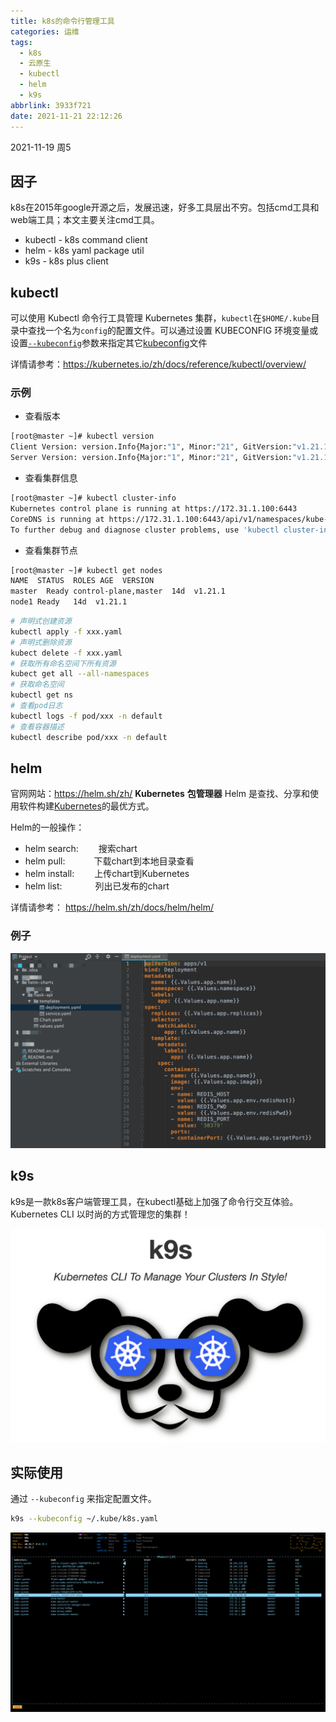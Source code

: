 ```yaml
---
title: k8s的命令行管理工具
categories: 运维
tags:
  - k8s
  - 云原生
  - kubectl
  - helm
  - k9s
abbrlink: 3933f721
date: 2021-11-21 22:12:26
---
```


2021-11-19 周5

## 因子
k8s在2015年google开源之后，发展迅速，好多工具层出不穷。包括cmd工具和web端工具；本文主要关注cmd工具。

* kubectl - k8s command client
* helm - k8s yaml package util
* k9s - k8s plus client

<!-- more -->

## kubectl
可以使用 Kubectl 命令行工具管理 Kubernetes 集群，`kubectl`在`$HOME/.kube`目录中查找一个名为`config`的配置文件。可以通过设置 KUBECONFIG 环境变量或设置[`--kubeconfig`](https://kubernetes.io/zh/docs/concepts/configuration/organize-cluster-access-kubeconfig/)参数来指定其它[kubeconfig](https://kubernetes.io/zh/docs/concepts/configuration/organize-cluster-access-kubeconfig/)文件

详情请参考：https://kubernetes.io/zh/docs/reference/kubectl/overview/
### 示例
- 查看版本
``` bash
[root@master ~]# kubectl version
Client Version: version.Info{Major:"1", Minor:"21", GitVersion:"v1.21.1", GitCommit:"5e58841cce77d4bc13713ad2b91fa0d961e69192", GitTreeState:"clean", BuildDate:"2021-05-12T14:18:45Z", GoVersion:"go1.16.4", Compiler:"gc", Platform:"linux/amd64"}
Server Version: version.Info{Major:"1", Minor:"21", GitVersion:"v1.21.1", GitCommit:"5e58841cce77d4bc13713ad2b91fa0d961e69192", GitTreeState:"clean", BuildDate:"2021-05-12T14:12:29Z", GoVersion:"go1.16.4", Compiler:"gc", Platform:"linux/amd64"}
```
- 查看集群信息
``` bash
[root@master ~]# kubectl cluster-info
Kubernetes control plane is running at https://172.31.1.100:6443
CoreDNS is running at https://172.31.1.100:6443/api/v1/namespaces/kube-system/services/kube-dns:dns/proxy
To further debug and diagnose cluster problems, use 'kubectl cluster-info dump'.
```
- 查看集群节点
``` bash
[root@master ~]# kubectl get nodes
NAME  STATUS  ROLES AGE  VERSION
master  Ready control-plane,master  14d  v1.21.1
node1 Ready   14d  v1.21.1
```
``` bash
# 声明式创建资源
kubectl apply -f xxx.yaml
# 声明式删除资源
kubect delete -f xxx.yaml
# 获取所有命名空间下所有资源
kubect get all --all-namespaces
# 获取命名空间
kubectl get ns
# 查看pod日志
kubectl logs -f pod/xxx -n default
# 查看容器描述
kubectl describe pod/xxx -n default
```

## helm
官网网站：https://helm.sh/zh/
**Kubernetes** **包管理器** Helm 是查找、分享和使用软件构建[Kubernetes](https://kubernetes.io/)的最优方式。

Helm的一般操作：
*   helm search:   搜索chart
*   helm pull:    下载chart到本地目录查看
*   helm install:   上传chart到Kubernetes
*   helm list:     列出已发布的chart

详情请参考： https://helm.sh/zh/docs/helm/helm/
### 例子

<img src="/mb/images/k8s/helm-charts.png">

## k9s
k9s是一款k8s客户端管理工具，在kubectl基础上加强了命令行交互体验。
Kubernetes CLI 以时尚的方式管理您的集群！

<img src="/mb/images/k8s/k9s.png">

## 实际使用
通过 `--kubeconfig` 来指定配置文件。
``` bash
k9s --kubeconfig ~/.kube/k8s.yaml
```
<img src="/mb/images/k8s/k9s-ui.png">

